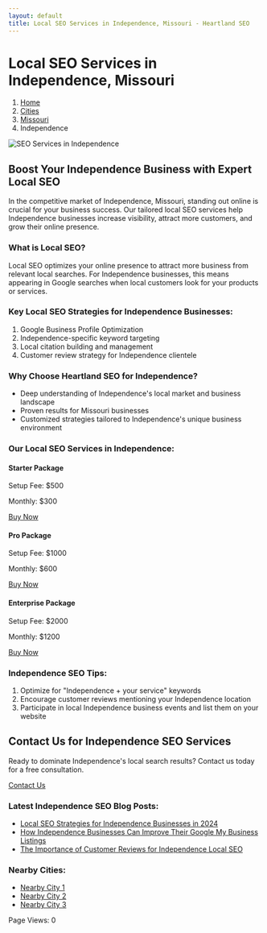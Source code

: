 ```yaml
---
layout: default
title: Local SEO Services in Independence, Missouri - Heartland SEO
---
```


# Local SEO Services in Independence, Missouri

<nav aria-label="Breadcrumb">
  <ol>
    <li><a href="/">Home</a></li>
    <li><a href="/cities">Cities</a></li>
    <li><a href="/cities/missouri">Missouri</a></li>
    <li>Independence</li>
  </ol>
</nav>

![SEO Services in Independence](/assets/images/independence-seo.jpg)

## Boost Your Independence Business with Expert Local SEO

In the competitive market of Independence, Missouri, standing out online is crucial for your business success. Our tailored local SEO services help Independence businesses increase visibility, attract more customers, and grow their online presence.

### What is Local SEO?

Local SEO optimizes your online presence to attract more business from relevant local searches. For Independence businesses, this means appearing in Google searches when local customers look for your products or services.

### Key Local SEO Strategies for Independence Businesses:

1. Google Business Profile Optimization
2. Independence-specific keyword targeting
3. Local citation building and management
4. Customer review strategy for Independence clientele

### Why Choose Heartland SEO for Independence?

- Deep understanding of Independence's local market and business landscape
- Proven results for Missouri businesses
- Customized strategies tailored to Independence's unique business environment

### Our Local SEO Services in Independence:

<div class="packages">
  <div class="package">
    <h4>Starter Package</h4>
    <p>Setup Fee: $500</p>
    <p>Monthly: $300</p>
    <a href="https://buy.stripe.com/your_starter_package_link" class="btn">Buy Now</a>
  </div>
  <div class="package">
    <h4>Pro Package</h4>
    <p>Setup Fee: $1000</p>
    <p>Monthly: $600</p>
    <a href="https://buy.stripe.com/your_pro_package_link" class="btn">Buy Now</a>
  </div>
  <div class="package">
    <h4>Enterprise Package</h4>
    <p>Setup Fee: $2000</p>
    <p>Monthly: $1200</p>
    <a href="https://buy.stripe.com/your_enterprise_package_link" class="btn">Buy Now</a>
  </div>
</div>

### Independence SEO Tips:

1. Optimize for "Independence + your service" keywords
2. Encourage customer reviews mentioning your Independence location
3. Participate in local Independence business events and list them on your website

## Contact Us for Independence SEO Services

Ready to dominate Independence's local search results? Contact us today for a free consultation.

<a href="mailto:info@heartlandseo.com" class="btn">Contact Us</a>

### Latest Independence SEO Blog Posts:

- [Local SEO Strategies for Independence Businesses in 2024](/blog/independence-local-seo-strategies-2024)
- [How Independence Businesses Can Improve Their Google My Business Listings](/blog/independence-google-my-business-optimization)
- [The Importance of Customer Reviews for Independence Local SEO](/blog/independence-customer-reviews-local-seo)

### Nearby Cities:
- [Nearby City 1](/cities/missouri/[NEARBY-CITY-1])
- [Nearby City 2](/cities/missouri/[NEARBY-CITY-2])
- [Nearby City 3](/cities/missouri/[NEARBY-CITY-3])

<div id="counter">Page Views: <span id="count">0</span></div>

<script>
  let count = localStorage.getItem('independencePageViews') || 0;
  count++;
  document.getElementById('count').textContent = count;
  localStorage.setItem('independencePageViews', count);
</script>
